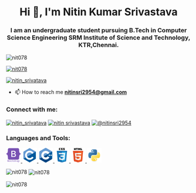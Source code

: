 <h1 align="center">Hi 👋, I'm Nitin Kumar Srivastava</h1>
<h3 align="center">I am an undergraduate student pursuing B.Tech in Computer Science Engineering SRM Institute of Science and Technology, KTR,Chennai.</h3>

<p align="left"> <img src="https://komarev.com/ghpvc/?username=nit078&label=Profile%20views&color=0e75b6&style=flat" alt="nit078" /> </p>

<p align="left"> <a href="https://github.com/ryo-ma/github-profile-trophy"><img src="https://github-profile-trophy.vercel.app/?username=nit078" alt="nit078" /></a> </p>

<p align="left"> <a href="https://twitter.com/nitin_srivatava" target="blank"><img src="https://img.shields.io/twitter/follow/nitin_srivatava?logo=twitter&style=for-the-badge" alt="nitin_srivatava" /></a> </p>

- 📫 How to reach me **nitinsri2954@gmail.com**

<h3 align="left">Connect with me:</h3>
<p align="left">
<a href="https://twitter.com/nitin_srivatava" target="blank"><img align="center" src="https://raw.githubusercontent.com/rahuldkjain/github-profile-readme-generator/master/src/images/icons/Social/twitter.svg" alt="nitin_srivatava" height="30" width="40" /></a>
<a href="https://linkedin.com/in/nitin srivastava" target="blank"><img align="center" src="https://raw.githubusercontent.com/rahuldkjain/github-profile-readme-generator/master/src/images/icons/Social/linked-in-alt.svg" alt="nitin srivastava" height="30" width="40" /></a>
<a href="https://www.hackerrank.com/@nitinsri2954" target="blank"><img align="center" src="https://raw.githubusercontent.com/rahuldkjain/github-profile-readme-generator/master/src/images/icons/Social/hackerrank.svg" alt="@nitinsri2954" height="30" width="40" /></a>
</p>

<h3 align="left">Languages and Tools:</h3>
<p align="left"> <a href="https://getbootstrap.com" target="_blank" rel="noreferrer"> <img src="https://raw.githubusercontent.com/devicons/devicon/master/icons/bootstrap/bootstrap-plain-wordmark.svg" alt="bootstrap" width="40" height="40"/> </a> <a href="https://www.cprogramming.com/" target="_blank" rel="noreferrer"> <img src="https://raw.githubusercontent.com/devicons/devicon/master/icons/c/c-original.svg" alt="c" width="40" height="40"/> </a> <a href="https://www.w3schools.com/cpp/" target="_blank" rel="noreferrer"> <img src="https://raw.githubusercontent.com/devicons/devicon/master/icons/cplusplus/cplusplus-original.svg" alt="cplusplus" width="40" height="40"/> </a> <a href="https://www.w3schools.com/css/" target="_blank" rel="noreferrer"> <img src="https://raw.githubusercontent.com/devicons/devicon/master/icons/css3/css3-original-wordmark.svg" alt="css3" width="40" height="40"/> </a> <a href="https://www.w3.org/html/" target="_blank" rel="noreferrer"> <img src="https://raw.githubusercontent.com/devicons/devicon/master/icons/html5/html5-original-wordmark.svg" alt="html5" width="40" height="40"/> </a> <a href="https://www.python.org" target="_blank" rel="noreferrer"> <img src="https://raw.githubusercontent.com/devicons/devicon/master/icons/python/python-original.svg" alt="python" width="40" height="40"/> </a> </p>

<p><img align="left" src="https://github-readme-stats.vercel.app/api/top-langs?username=nit078&show_icons=true&locale=en&layout=compact" alt="nit078" /></p>

<p>&nbsp;<img align="center" src="https://github-readme-stats.vercel.app/api?username=nit078&show_icons=true&locale=en" alt="nit078" /></p>

<p><img align="center" src="https://github-readme-streak-stats.herokuapp.com/?user=nit078&" alt="nit078" /></p>
